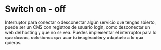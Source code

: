 # Switch on - off
Interruptor para conectar o desconectar algún servicio que tengas abierto, puede ser un CMS con registros de usuario login, como desconectar un web del hosting y que no se vea. Puedes implementar el interruptor para lo que desees, solo tienes que usar tu imaginación y adaptarlo a lo que quieras.
